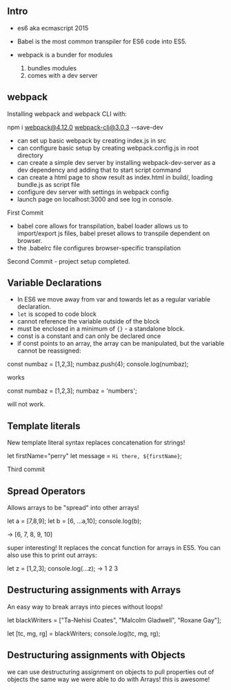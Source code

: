 ## Intro

* es6 aka ecmascript 2015
* Babel is the most common transpiler for ES6 code into ES5.
* webpack is a bunder for modules

  1. bundles modules
  2. comes with a dev server

## webpack

Installing webpack and webpack CLI with:

npm i webpack@4.12.0 webpack-cli@3.0.3 --save-dev


* can set up basic webpack by creating index.js in src
* can configure basic setup by creating webpack.config.js in root directory
* can create a simple dev server by installing webpack-dev-server as a dev dependency and adding that to start script command
* can create a html page to show result as index.html in build/, loading bundle.js as script file
* configure dev server with settings in webpack config
* launch page on localhost:3000 and see log in console.

First Commit

* babel core allows for transpilation, babel loader allows us to import/export js files, babel preset allows to transpile dependent on browser.
* the .babelrc file configures browser-specific transpilation

Second Commit - project setup completed.

## Variable Declarations

* In ES6 we move away from var and towards let as a regular variable declaration.
* `let` is scoped to code block
* cannot reference the variable outside of the block
* must be enclosed in a minimum of `{}` - a standalone block.
* const is a constant and can only be declared once
* if const points to an array, the array can be manipulated, but the variable cannot be reassigned:

const numbaz = [1,2,3];
numbaz.push(4);
console.log(numbaz);

works

const numbaz = [1,2,3];
numbaz = 'numbers';

will not work.


## Template literals

New template literal syntax replaces concatenation for strings!

let firstName="perry"
let message = `Hi there, ${firstName}`;

Third commit

## Spread Operators

Allows arrays to be "spread" into other arrays!

let a = [7,8,9];
let b = [6, ...a,10];
console.log(b);

-> [6, 7, 8, 9, 10]

super interesting! It replaces the concat function for arrays in ES5.
You can also use this to print out arrays:

let z = [1,2,3];
console.log(...z);
-> 1 2 3

## Destructuring assignments with Arrays
 An easy way to break arrays into pieces without loops!

 let blackWriters = ["Ta-Nehisi Coates", "Malcolm Gladwell", "Roxane Gay"];

 let [tc, mg, rg] = blackWriters;
 console.log(tc, mg, rg);

## Destructuring assignments with Objects

we can use destructuring assignment on objects to pull properties out of objects the same way we were able to do with Arrays! this is awesome!
